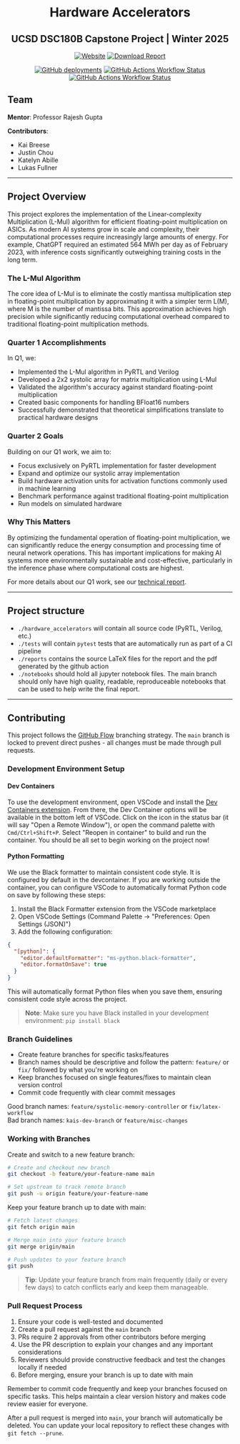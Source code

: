 <div align="center">

# Hardware Accelerators

## UCSD DSC180B Capstone Project | Winter 2025

[![Website](https://img.shields.io/badge/View_Project_Website-blue?style=for-the-badge&logo=github)](https://ninjakaib.github.io/hardware-accelerators/)
[![Download Report](https://img.shields.io/badge/📄_Download_Report-red?style=for-the-badge&logo=adobe-acrobat-reader)](https://github.com/ninjakaib/hardware-accelerators/raw/main/reports/main.pdf)

[![GitHub deployments](https://img.shields.io/github/deployments/ninjakaib/hardware-accelerators/github-pages?label=pages)](https://github.com/ninjakaib/hardware-accelerators/deployments/github-pages)
[![GitHub Actions Workflow Status](https://img.shields.io/github/actions/workflow/status/ninjakaib/hardware-accelerators/format-check.yml?label=formatting)](https://github.com/ninjakaib/hardware-accelerators/actions/workflows/format-check.yml)
[![GitHub Actions Workflow Status](https://img.shields.io/github/actions/workflow/status/ninjakaib/hardware-accelerators/pytest.yml?label=tests)](https://github.com/ninjakaib/hardware-accelerators/actions/workflows/pytest.yml)

</div>

## Team

**Mentor**: Professor Rajesh Gupta

**Contributors**:

- Kai Breese
- Justin Chou
- Katelyn Abille
- Lukas Fullner

---

## Project Overview

This project explores the implementation of the Linear-complexity Multiplication (L-Mul) algorithm for efficient floating-point multiplication on ASICs. As modern AI systems grow in scale and complexity, their computational processes require increasingly large amounts of energy. For example, ChatGPT required an estimated 564 MWh per day as of February 2023, with inference costs significantly outweighing training costs in the long term.

### The L-Mul Algorithm

The core idea of L-Mul is to eliminate the costly mantissa multiplication step in floating-point multiplication by approximating it with a simpler term L(M), where M is the number of mantissa bits. This approximation achieves high precision while significantly reducing computational overhead compared to traditional floating-point multiplication methods.

### Quarter 1 Accomplishments

In Q1, we:

- Implemented the L-Mul algorithm in PyRTL and Verilog
- Developed a 2x2 systolic array for matrix multiplication using L-Mul
- Validated the algorithm's accuracy against standard floating-point multiplication
- Created basic components for handling BFloat16 numbers
- Successfully demonstrated that theoretical simplifications translate to practical hardware designs

### Quarter 2 Goals

Building on our Q1 work, we aim to:

- Focus exclusively on PyRTL implementation for faster development
- Expand and optimize our systolic array implementation
- Build hardware activation units for activation functions commonly used in machine learning
- Benchmark performance against traditional floating-point multiplication
- Run models on simulated hardware

### Why This Matters

By optimizing the fundamental operation of floating-point multiplication, we can significantly reduce the energy consumption and processing time of neural network operations. This has important implications for making AI systems more environmentally sustainable and cost-effective, particularly in the inference phase where computational costs are highest.

For more details about our Q1 work, see our [technical report](reports/main.pdf).

---

## Project structure

- `./hardware_accelerators` will contain all source code (PyRTL, Verilog, etc.)
- `./tests` will contain `pytest` tests that are automatically run as part of a CI pipeline
- `./reports` contains the source LaTeX files for the report and the pdf generated by the github action
- `./notebooks` should hold all jupyter notebook files. The main branch should only have high quality, readable, reproduceable notebooks that can be used to help write the final report.

---

## Contributing

This project follows the [GitHub Flow](https://docs.github.com/en/get-started/quickstart/github-flow) branching strategy. The `main` branch is locked to prevent direct pushes - all changes must be made through pull requests.

### Development Environment Setup

#### Dev Containers

To use the development environment, open VSCode and install the [Dev Containers extension](https://marketplace.visualstudio.com/items?itemName=ms-vscode-remote.remote-containers). From there, the Dev Container options will be available in the bottom left of VSCode. Click on the icon in the status bar (it will say "Open a Remote Window"), or open the command palette with `Cmd/Ctrl+Shift+P`. Select "Reopen in container" to build and run the container. You should be all set to begin working on the project now!

#### Python Formatting

We use the Black formatter to maintain consistent code style. It is configured by default in the devcontainer. If you are working outside the container, you can configure VSCode to automatically format Python code on save by following these steps:

1. Install the Black Formatter extension from the VSCode marketplace
2. Open VSCode Settings (Command Palette → "Preferences: Open Settings (JSON)")
3. Add the following configuration:

```json
{
  "[python]": {
    "editor.defaultFormatter": "ms-python.black-formatter",
    "editor.formatOnSave": true
  }
}
```

This will automatically format Python files when you save them, ensuring consistent code style across the project.

> **Note**: Make sure you have Black installed in your development environment: `pip install black`

### Branch Guidelines

- Create feature branches for specific tasks/features
- Branch names should be descriptive and follow the pattern: `feature/` or `fix/` followed by what you're working on
- Keep branches focused on single features/fixes to maintain clean version control
- Commit code frequently with clear commit messages

Good branch names: `feature/systolic-memory-controller` or `fix/latex-workflow`  
Bad branch names: `kais-dev-branch` or `feature/misc-changes`

### Working with Branches

Create and switch to a new feature branch:

```bash
# Create and checkout new branch
git checkout -b feature/your-feature-name main

# Set upstream to track remote branch
git push -u origin feature/your-feature-name
```

Keep your feature branch up to date with main:

```bash
# Fetch latest changes
git fetch origin main

# Merge main into your feature branch
git merge origin/main

# Push updates to your feature branch
git push
```

> **Tip**: Update your feature branch from main frequently (daily or every few days) to catch conflicts early and keep them manageable.

### Pull Request Process

1. Ensure your code is well-tested and documented
2. Create a pull request against the `main` branch
3. PRs require 2 approvals from other contributors before merging
4. Use the PR description to explain your changes and any important considerations
5. Reviewers should provide constructive feedback and test the changes locally if needed
6. Before merging, ensure your branch is up to date with main

Remember to commit code frequently and keep your branches focused on specific tasks. This helps maintain a clear version history and makes code review easier for everyone.

After a pull request is merged into `main`, your branch will automatically be deleted. You can update your local repository to reflect these changes with `git fetch --prune`.
